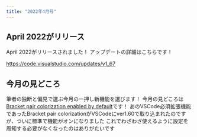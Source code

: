 ```yaml
---
title: "2022年4月号"
---
```


## April 2022がリリース

April 2022がリリースされました！
アップデートの詳細はこちらです！

https://code.visualstudio.com/updates/v1_67

## 今月の見どころ

筆者の独断と偏見で選ぶ今月の一押し新機能を選びます！
今月の見どころは[Bracket pair colorization enabled by default](https://code.visualstudio.com/updates/v1_67#_bracket-pair-colorization-enabled-by-default)です！
あのVSCode必須拡張機能であったBracket pair colorizationがVSCodeにver1.60で取り込まれたのですが、ついに標準で機能がオンになりました
これでわざわざ使えるように設定を周知する必要がなくなったのはありがたいです
